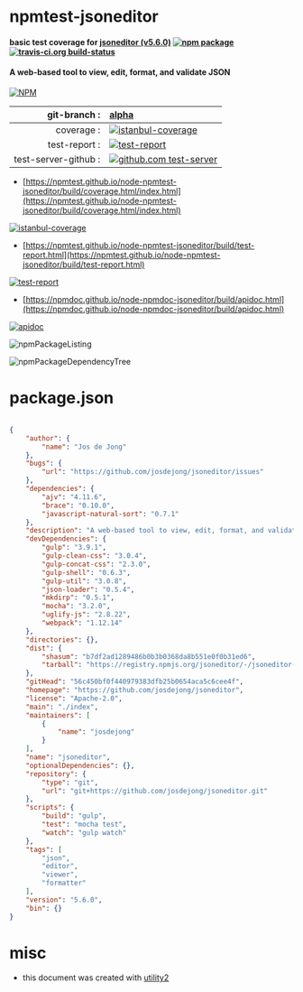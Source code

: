 # npmtest-jsoneditor

#### basic test coverage for  [jsoneditor (v5.6.0)](https://github.com/josdejong/jsoneditor)  [![npm package](https://img.shields.io/npm/v/npmtest-jsoneditor.svg?style=flat-square)](https://www.npmjs.org/package/npmtest-jsoneditor) [![travis-ci.org build-status](https://api.travis-ci.org/npmtest/node-npmtest-jsoneditor.svg)](https://travis-ci.org/npmtest/node-npmtest-jsoneditor)

#### A web-based tool to view, edit, format, and validate JSON

[![NPM](https://nodei.co/npm/jsoneditor.png?downloads=true&downloadRank=true&stars=true)](https://www.npmjs.com/package/jsoneditor)

| git-branch : | [alpha](https://github.com/npmtest/node-npmtest-jsoneditor/tree/alpha)|
|--:|:--|
| coverage : | [![istanbul-coverage](https://npmtest.github.io/node-npmtest-jsoneditor/build/coverage.badge.svg)](https://npmtest.github.io/node-npmtest-jsoneditor/build/coverage.html/index.html)|
| test-report : | [![test-report](https://npmtest.github.io/node-npmtest-jsoneditor/build/test-report.badge.svg)](https://npmtest.github.io/node-npmtest-jsoneditor/build/test-report.html)|
| test-server-github : | [![github.com test-server](https://npmtest.github.io/node-npmtest-jsoneditor/GitHub-Mark-32px.png)](https://npmtest.github.io/node-npmtest-jsoneditor/build/app/index.html) | | build-artifacts : | [![build-artifacts](https://npmtest.github.io/node-npmtest-jsoneditor/glyphicons_144_folder_open.png)](https://github.com/npmtest/node-npmtest-jsoneditor/tree/gh-pages/build)|

- [https://npmtest.github.io/node-npmtest-jsoneditor/build/coverage.html/index.html](https://npmtest.github.io/node-npmtest-jsoneditor/build/coverage.html/index.html)

[![istanbul-coverage](https://npmtest.github.io/node-npmtest-jsoneditor/build/screenCapture.buildCi.browser.%252Ftmp%252Fbuild%252Fcoverage.lib.html.png)](https://npmtest.github.io/node-npmtest-jsoneditor/build/coverage.html/index.html)

- [https://npmtest.github.io/node-npmtest-jsoneditor/build/test-report.html](https://npmtest.github.io/node-npmtest-jsoneditor/build/test-report.html)

[![test-report](https://npmtest.github.io/node-npmtest-jsoneditor/build/screenCapture.buildCi.browser.%252Ftmp%252Fbuild%252Ftest-report.html.png)](https://npmtest.github.io/node-npmtest-jsoneditor/build/test-report.html)

- [https://npmdoc.github.io/node-npmdoc-jsoneditor/build/apidoc.html](https://npmdoc.github.io/node-npmdoc-jsoneditor/build/apidoc.html)

[![apidoc](https://npmdoc.github.io/node-npmdoc-jsoneditor/build/screenCapture.buildCi.browser.%252Ftmp%252Fbuild%252Fapidoc.html.png)](https://npmdoc.github.io/node-npmdoc-jsoneditor/build/apidoc.html)

![npmPackageListing](https://npmtest.github.io/node-npmtest-jsoneditor/build/screenCapture.npmPackageListing.svg)

![npmPackageDependencyTree](https://npmtest.github.io/node-npmtest-jsoneditor/build/screenCapture.npmPackageDependencyTree.svg)



# package.json

```json

{
    "author": {
        "name": "Jos de Jong"
    },
    "bugs": {
        "url": "https://github.com/josdejong/jsoneditor/issues"
    },
    "dependencies": {
        "ajv": "4.11.6",
        "brace": "0.10.0",
        "javascript-natural-sort": "0.7.1"
    },
    "description": "A web-based tool to view, edit, format, and validate JSON",
    "devDependencies": {
        "gulp": "3.9.1",
        "gulp-clean-css": "3.0.4",
        "gulp-concat-css": "2.3.0",
        "gulp-shell": "0.6.3",
        "gulp-util": "3.0.8",
        "json-loader": "0.5.4",
        "mkdirp": "0.5.1",
        "mocha": "3.2.0",
        "uglify-js": "2.8.22",
        "webpack": "1.12.14"
    },
    "directories": {},
    "dist": {
        "shasum": "b7df2ad1289486b0b3b0368da8b551e0f0b31ed6",
        "tarball": "https://registry.npmjs.org/jsoneditor/-/jsoneditor-5.6.0.tgz"
    },
    "gitHead": "56c450bf0f440979383dfb25b0654aca5c6cee4f",
    "homepage": "https://github.com/josdejong/jsoneditor",
    "license": "Apache-2.0",
    "main": "./index",
    "maintainers": [
        {
            "name": "josdejong"
        }
    ],
    "name": "jsoneditor",
    "optionalDependencies": {},
    "repository": {
        "type": "git",
        "url": "git+https://github.com/josdejong/jsoneditor.git"
    },
    "scripts": {
        "build": "gulp",
        "test": "mocha test",
        "watch": "gulp watch"
    },
    "tags": [
        "json",
        "editor",
        "viewer",
        "formatter"
    ],
    "version": "5.6.0",
    "bin": {}
}
```



# misc
- this document was created with [utility2](https://github.com/kaizhu256/node-utility2)
